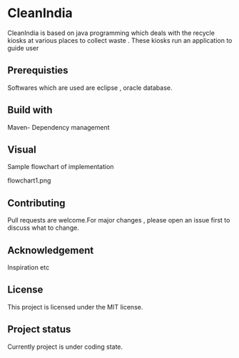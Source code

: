 # CleanIndia

CleanIndia is based on java programming which deals with the recycle kiosks at various places to collect waste .
These kiosks run an application to guide user

## Prerequisties

Softwares which are used are eclipse , oracle database.

## Build with

Maven- Dependency management

## Visual

Sample flowchart of implementation

flowchart1.png

## Contributing

Pull requests are welcome.For major changes , please open an issue first to discuss what to change.

## Acknowledgement

Inspiration
etc

## License

This project is licensed under the MIT license.

## Project status

Currently project is under coding state.
